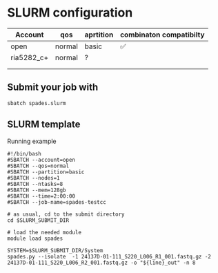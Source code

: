 # SLURM configuration

| Account | qos | aprtition | combinaton compatibilty |
|---------|-----|------------|--------------|
| open    |normal| basic    |     ✅         |
| ria5282_c+ |  normal  |    ?    |               |
|         |    |            |               |
|         |    |            |               |


## Submit your job with 
```sbatch spades.slurm```

## SLURM template 
Running example
```
#!/bin/bash
#SBATCH --account=open
#SBATCH --qos=normal
#SBATCH --partition=basic
#SBATCH --nodes=1
#SBATCH --ntasks=8
#SBATCH --mem=128gb
#SBATCH --time=2:00:00
#SBATCH --job-name=spades-testcc

# as usual, cd to the submit directory
cd $SLURM_SUBMIT_DIR

# load the needed module
module load spades

SYSTEM=$SLURM_SUBMIT_DIR/System
spades.py --isolate  -1 24137D-01-111_S220_L006_R1_001.fastq.gz -2 24137D-01-111_S220_L006_R2_001.fastq.gz -o "${line}_out" -n 8
```
